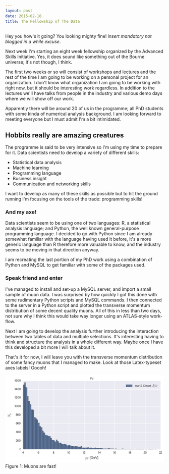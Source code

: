 ```yaml
---
layout: post
date: 2015-02-18
title: The Fellowship of The Data
---
```


Hey you how's it going? You looking mighty fine! *insert mandatory not blogged in a while excuse*.

Next week I'm starting an eight week fellowship organized by the Advanced Skills Initiative. Yes, it does sound like something out of the Bourne universe; it's not though, I think.

The first two weeks or so will consist of workshops and lectures and the rest of the time I am going to be working on a personal project for an organization. I don't know what organization I am going to be working with right now, but it should be interesting work regardless. In addition to the lectures we'll have talks from people in the industry and various demo days where we will show off our work.

Apparently there will be around 20 of us in the programme; all PhD students with some kinda of numerical analysis background. I am looking forward to meeting everyone but I must admit I'm a bit intimidated.

## Hobbits really are amazing creatures

The programme is said to be very intensive so I'm using my time to prepare for it. Data scientists need to develop a variety of different skills:
 
- Statistical data analysis
- Machine learning
- Programming language
- Business insight
- Communication and networking skills

I want to develop as many of these skills as possible but to hit the ground running I'm focusing on the tools of the trade: programming skills!

### And my axe!

Data scientists seem to be using one of two languages: R, a statistical analysis language; and Python, the well known general-purpose programming language. I decided to go with Python since I am already somewhat familiar with the language having used it before, it's a more generic language than R therefore more valuable to know, and the industry seems to be moving in that direction anyway.

I am recreating the last portion of my PhD work using a combination of Python and MySQL to get familiar with some of the packages used.

### Speak friend and enter

I've managed to install and set-up a MySQL server, and import a small sample of muon data. I was surprised by how quickly I got this done with some rudimentary Python scripts and MySQL commands. I then connected to the server in a Python script and plotted the transverse momentum distribution of some decent quality muons. All of this in less than two days, not sure why I think this would take way longer using an ATLAS-style work-flow.

Next I am going to develop the analysis further introducing the interaction between two tables of data and multiple selections. It's interesting having to think and structure the analysis in a whole different way. Maybe once I have this developed a bit more I will talk about it.

That's it for now, I will leave you with the transverse momentum distribution of some fancy muons that I managed to make. Look at those Latex-typeset axes labels! Ooooh!

![The distribution of muon momentum](/img/first_pt.png "Muon momentum plot")
Figure 1: Muons are fast!
